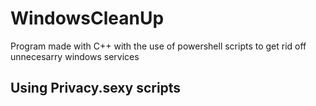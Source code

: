 # WindowsCleanUp
Program made with C++ with the use of powershell scripts to get rid off unnecesarry windows services
## Using Privacy.sexy scripts
